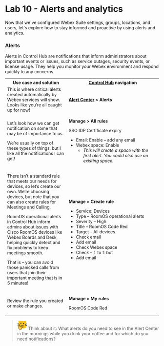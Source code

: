 # Lab 10 - Alerts and analytics
Now that we've configured Webex Suite settings, groups, locations, and users, let's explore how to stay informed and proactive by using alerts and analytics.

### Alerts
Alerts in Control Hub are notifications that inform administrators about important events or issues, such as service outages, security events, or license usage. They help you monitor your Webex environment and respond quickly to any concerns.

<table>
  <colgroup>
    <col style="width:40%">
    <col style="width:60%">
  </colgroup>
  <tbody>
    <tr>
      <th>Use case and solution</th>
      <th><a href="http://admin.webex.com/" target="_blank">Control Hub</a> navigation</th>
    </tr>
    <tr>
      <td>
        This is where critical alerts created automatically by Webex services will show. Looks like you’re all caught up for now!
      </td>
      <td>
        <strong><a href="https://help.webex.com/en-us/article/mykour/Alert-Center-in-Control-Hub" target="_blank">Alert Center</a> &gt; Alerts</strong>
      </td>
    </tr>
    <tr>
      <td>
        <p>Let’s look how we can get notification on some that may be of importance to us.</p>
        <p>We’re usually on top of these types of things, but I like all the notifications I can get!</p>
      </td>
      <td>
        <p><strong>Manage &gt; All rules</strong></p>
        <p>SSO IDP Certificate expiry</p>
        <ul>
          <li>Email: Enable – add any email</li>
          <li>Webex space: Enable
            <ul>
              <li><em>This will create a space with the first alert. You could also use an existing space.</em></li>
            </ul>
          </li>
        </ul>
      </td>
    </tr>
    <tr>
      <td>
        <p>There isn’t a standard rule that meets our needs for devices, so let’s create our own. We’re choosing devices, but note that you can also create rules for Meetings and Calling.</p>
        <p>RoomOS operational alerts in Control Hub inform admins about issues with Cisco RoomOS devices like Webex Boards and Desk, helping quickly detect and fix problems to keep meetings smooth.</p>
        <p>That is – you can avoid those panicked calls from users that join their important meeting that is in 5 minutes!</p>
      </td>
      <td>
        <p><strong>Manage &gt; Create rule</strong></p>
        <ul>
          <li>Service: Devices</li>
          <li>Type – RoomOS operational alerts</li>
          <li>Severity – High</li>
          <li>Title – RoomOS Code Red</li>
          <li>Target – All devices</li>
          <li>Check email</li>
          <li>Add email</li>
          <li>Check Webex space</li>
          <li>Check – 1 to 1 bot</li>
          <li>Add email</li>
        </ul>
      </td>
    </tr>
    <tr>
      <td>
        <p>Review the rule you created or make changes.</p>
      </td>
      <td>
        <p><strong>Manage &gt; My rules</strong></p>
        <p>RoomOS Code Red</p>
      </td>
    </tr>
  </tbody>
</table>

>![Think about it](template_assets/thinkingcat.png) Think about it: What alerts do you need to see in the Alert Center in the mornings while you drink your coffee and for which do you need notifications?

